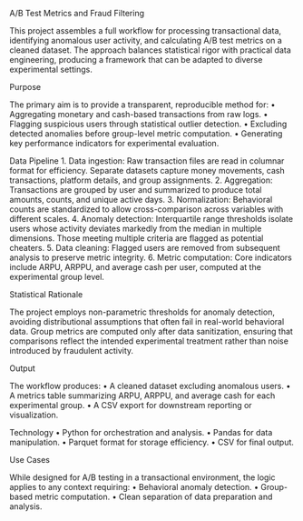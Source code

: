 A/B Test Metrics and Fraud Filtering

This project assembles a full workflow for processing transactional data, identifying anomalous user activity, and calculating A/B test metrics on a cleaned dataset. The approach balances statistical rigor with practical data engineering, producing a framework that can be adapted to diverse experimental settings.

Purpose

The primary aim is to provide a transparent, reproducible method for:
	•	Aggregating monetary and cash-based transactions from raw logs.
	•	Flagging suspicious users through statistical outlier detection.
	•	Excluding detected anomalies before group-level metric computation.
	•	Generating key performance indicators for experimental evaluation.

Data Pipeline
	1.	Data ingestion: Raw transaction files are read in columnar format for efficiency. Separate datasets capture money movements, cash transactions, platform details, and group assignments.
	2.	Aggregation: Transactions are grouped by user and summarized to produce total amounts, counts, and unique active days.
	3.	Normalization: Behavioral counts are standardized to allow cross-comparison across variables with different scales.
	4.	Anomaly detection: Interquartile range thresholds isolate users whose activity deviates markedly from the median in multiple dimensions. Those meeting multiple criteria are flagged as potential cheaters.
	5.	Data cleaning: Flagged users are removed from subsequent analysis to preserve metric integrity.
	6.	Metric computation: Core indicators include ARPU, ARPPU, and average cash per user, computed at the experimental group level.

Statistical Rationale

The project employs non-parametric thresholds for anomaly detection, avoiding distributional assumptions that often fail in real-world behavioral data. Group metrics are computed only after data sanitization, ensuring that comparisons reflect the intended experimental treatment rather than noise introduced by fraudulent activity.

Output

The workflow produces:
	•	A cleaned dataset excluding anomalous users.
	•	A metrics table summarizing ARPU, ARPPU, and average cash for each experimental group.
	•	A CSV export for downstream reporting or visualization.

Technology
	•	Python for orchestration and analysis.
	•	Pandas for data manipulation.
	•	Parquet format for storage efficiency.
	•	CSV for final output.

Use Cases

While designed for A/B testing in a transactional environment, the logic applies to any context requiring:
	•	Behavioral anomaly detection.
	•	Group-based metric computation.
	•	Clean separation of data preparation and analysis.
